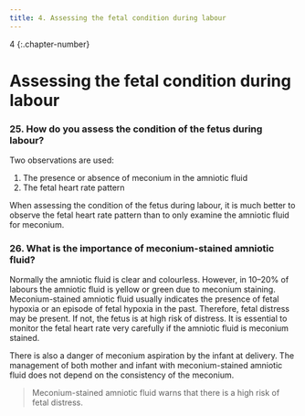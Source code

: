 ```yaml
---
title: 4. Assessing the fetal condition during labour
---
```


4
{:.chapter-number}

# Assessing the fetal condition during labour 

### 25. How do you assess the condition of the fetus during labour? 

Two observations are used: 

1. The presence or absence of meconium in the amniotic fluid 
2. The fetal heart rate pattern 

When assessing the condition of the fetus during labour, it is much better to observe the fetal heart rate pattern than to only examine the amniotic fluid for meconium.

### 26. What is the importance of meconium-stained amniotic fluid? 

Normally the amniotic fluid is clear and colourless. However, in 10–20% of labours the amniotic fluid is yellow or green due to meconium staining.  Meconium-stained amniotic fluid usually indicates the presence of fetal hypoxia or an episode of fetal hypoxia in the past. Therefore, fetal distress may be present. If not, the fetus is at high risk of distress. It is essential to monitor the fetal heart rate very carefully if the amniotic fluid is meconium stained.

There is also a danger of meconium aspiration by the infant at delivery. The management of both mother and infant with meconium-stained amniotic fluid does not depend on the consistency of the meconium.

> Meconium-stained amniotic fluid warns that there is a high risk of fetal distress.